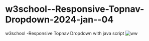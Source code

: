 # w3school--Responsive-Topnav-Dropdown-2024-jan--04
w3school -Responsive Topnav Dropdown with java script
![ww](https://github.com/ravinath93/w3school--Responsive-Topnav-Dropdown-2024-jan--04/assets/143611757/199a506a-b228-4623-bde3-9015cbdf793c)
